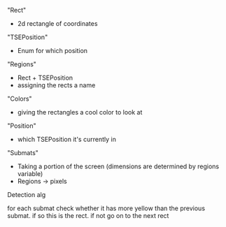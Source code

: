 "Rect"

- 2d rectangle of coordinates

"TSEPosition"

- Enum for which position

"Regions"

- Rect + TSEPosition
- assigning the rects a name

"Colors"

- giving the rectangles a cool color to look at 

"Position"

- which TSEPosition it's currently in

"Submats"

- Taking a portion of the screen (dimensions are determined by regions variable)
- Regions -> pixels



Detection alg

for each submat check whether it has more yellow than the previous submat. if so this is the rect. if not go on to the next rect